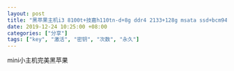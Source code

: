 ```yaml
---
layout: post
title: "黑苹果主机i3 8100t+技嘉h110tn-d+8g ddr4 2133+128g msata ssd+bcm943224pciebt2"
date: 2019-12-24 10:25:00 +08:00
categories: ["分享"]
tags: ["key", "激活", "密钥", "次数", "永久"]
---
```


mini小主机完美黑苹果